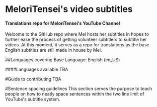 # MeloriTensei's video subtitles
#### Translations repo for MeloriTensei's YouTube Channel
Welcome to the GitHub repo where Mel hosts her subtitles in hopes to further ease the process of getting volunteer subtitlers to subtitle her videos. At this moment, it serves as a repo for translations as the base English subtitles are still made in house by Mel.

##Languages covering
Base Language: English (en_US)

####Languages available
TBA

#Guide to contributing
TBA

#Sentence spacing guidelines
This section serves the purpose to teach people on how to neatly space sentences within the two line limit of YouTube's subtitle system.
